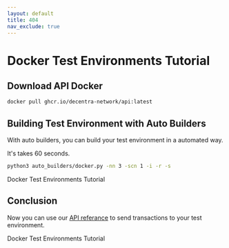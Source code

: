 ```yaml
---
layout: default
title: 404
nav_exclude: true
---
```


# Docker Test Environments Tutorial

## Download API Docker

```bash
docker pull ghcr.io/decentra-network/api:latest
```

## Building Test Environment with Auto Builders
With auto builders, you can build your test environment in a automated way.

It's takes 60 seconds.

```bash
python3 auto_builders/docker.py -nn 3 -scn 1 -i -r -s
```
<walkthrough-footnote>Docker Test Environments Tutorial</walkthrough-footnote>

## Conclusion

Now you can use our [API referance](https://docs.decentranetwork.org/systems/api.html#api-referance) to send transactions to your test environment.

<walkthrough-conclusion-trophy></walkthrough-conclusion-trophy>



<walkthrough-footnote>Docker Test Environments Tutorial</walkthrough-footnote>
